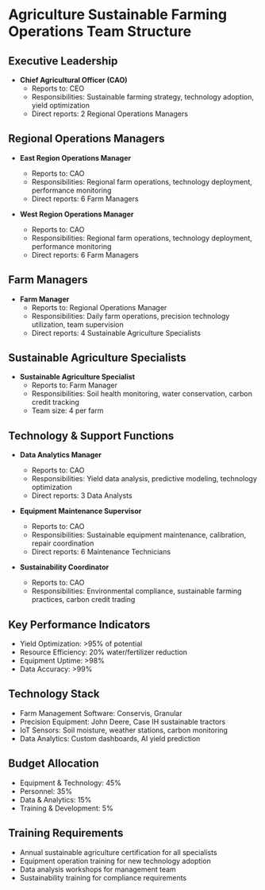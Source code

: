 # Agriculture Sustainable Farming Operations Team Structure

## Executive Leadership
- **Chief Agricultural Officer (CAO)**
  - Reports to: CEO
  - Responsibilities: Sustainable farming strategy, technology adoption, yield optimization
  - Direct reports: 2 Regional Operations Managers

## Regional Operations Managers
- **East Region Operations Manager**
  - Reports to: CAO
  - Responsibilities: Regional farm operations, technology deployment, performance monitoring
  - Direct reports: 6 Farm Managers

- **West Region Operations Manager**
  - Reports to: CAO
  - Responsibilities: Regional farm operations, technology deployment, performance monitoring
  - Direct reports: 6 Farm Managers

## Farm Managers
- **Farm Manager**
  - Reports to: Regional Operations Manager
  - Responsibilities: Daily farm operations, precision technology utilization, team supervision
  - Direct reports: 4 Sustainable Agriculture Specialists

## Sustainable Agriculture Specialists
- **Sustainable Agriculture Specialist**
  - Reports to: Farm Manager
  - Responsibilities: Soil health monitoring, water conservation, carbon credit tracking
  - Team size: 4 per farm

## Technology & Support Functions
- **Data Analytics Manager**
  - Reports to: CAO
  - Responsibilities: Yield data analysis, predictive modeling, technology optimization
  - Direct reports: 3 Data Analysts

- **Equipment Maintenance Supervisor**
  - Reports to: CAO
  - Responsibilities: Sustainable equipment maintenance, calibration, repair coordination
  - Direct reports: 6 Maintenance Technicians

- **Sustainability Coordinator**
  - Reports to: CAO
  - Responsibilities: Environmental compliance, sustainable farming practices, carbon credit trading

## Key Performance Indicators
- Yield Optimization: >95% of potential
- Resource Efficiency: 20% water/fertilizer reduction
- Equipment Uptime: >98%
- Data Accuracy: >99%

## Technology Stack
- Farm Management Software: Conservis, Granular
- Precision Equipment: John Deere, Case IH sustainable tractors
- IoT Sensors: Soil moisture, weather stations, carbon monitoring
- Data Analytics: Custom dashboards, AI yield prediction

## Budget Allocation
- Equipment & Technology: 45%
- Personnel: 35%
- Data & Analytics: 15%
- Training & Development: 5%

## Training Requirements
- Annual sustainable agriculture certification for all specialists
- Equipment operation training for new technology adoption
- Data analysis workshops for management team
- Sustainability training for compliance requirements
